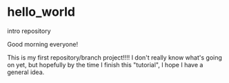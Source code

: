 # hello_world
intro repository

Good morning everyone!

This is my first repository/branch project!!!!
I don't really know what's going on yet, but hopefully by the time I finish this "tutorial", I hope I have a general idea.
